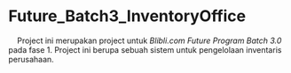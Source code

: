 # Future_Batch3_InventoryOffice

&nbsp;&nbsp;&nbsp;&nbsp;Project ini merupakan project untuk *Blibli.com Future Program Batch 3.0* pada fase 1. Project ini berupa sebuah sistem untuk pengelolaan inventaris perusahaan.
